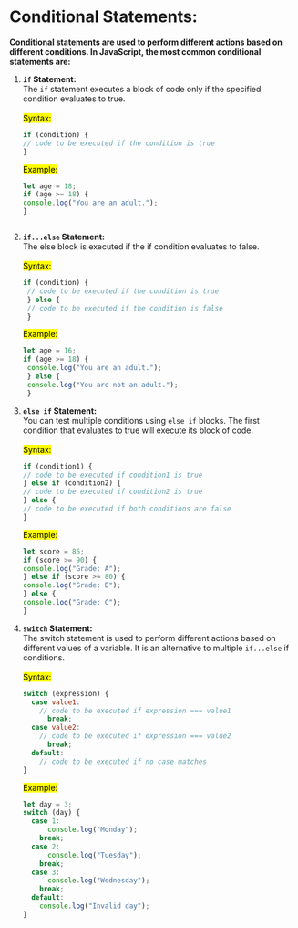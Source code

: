 # Conditional Statements:
**Conditional statements are used to perform different actions based on different conditions. In JavaScript, the most common conditional statements are:**
1. **`if` Statement:**<br>
   The `if` statement executes a block of code only if the specified condition evaluates to true.<br><br>
   <mark>Syntax:</mark>
    ```JavaScript
   if (condition) {
    // code to be executed if the condition is true
    }
    ```
    <mark>Example:</mark>
    ```JavaScript
    let age = 18;
    if (age >= 18) {
    console.log("You are an adult.");
    }


   
2. **`if...else` Statement:**<br>The else block is executed if the if condition evaluates to false.<br><br>
   <mark>Syntax:</mark>
   ```JavaScript
   if (condition) {
    // code to be executed if the condition is true
    } else {
    // code to be executed if the condition is false
    }
   ```
   <mark>Example:</mark>
   ```JavaScript
   let age = 16;
   if (age >= 18) {
    console.log("You are an adult.");
    } else {
    console.log("You are not an adult.");
    }

   
3. **`else if` Statement:**<br>
You can test multiple conditions using `else if` blocks. The first condition that evaluates to true will execute its block of code.<br><br>
<mark>Syntax:</mark>
    ```JavaScript
    if (condition1) {
    // code to be executed if condition1 is true
    } else if (condition2) {
    // code to be executed if condition2 is true
    } else {
    // code to be executed if both conditions are false
    }
    ```

    <mark>Example:</mark>
    ```JavaScript
    let score = 85;
    if (score >= 90) {
    console.log("Grade: A");
    } else if (score >= 80) {
    console.log("Grade: B");
    } else {
    console.log("Grade: C");
    }
    ```
4. **`switch` Statement:**<br>
The switch statement is used to perform different actions based on different values of a variable. It is an alternative to multiple `if...else` if conditions.<br><br>
<mark>Syntax:</mark>
    ```JavaScript
    switch (expression) {
      case value1:
        // code to be executed if expression === value1
          break;
      case value2:
        // code to be executed if expression === value2
          break;
      default:
        // code to be executed if no case matches
    }
    ```
    <mark>Example:</mark>
    ```JavaScript
    let day = 3;
    switch (day) {
      case 1:
          console.log("Monday");
        break;
      case 2:
          console.log("Tuesday");
        break;
      case 3:
          console.log("Wednesday");
        break;
      default:
        console.log("Invalid day");
    }

